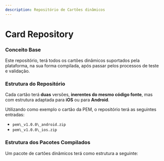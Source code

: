 ```yaml
---
description: Repositório de Cartões dinâmicos
---
```


# Card Repository

### Conceito Base

Este repositório, terá todos os cartões dinâmicos suportados pela plataforma, na sua forma compilada, após passar pelos processos de teste e validação.

### Estrutura do Repositório

Cada cartão terá **duas** versões, **inerentes do mesmo código fonte**, mas com estrutura adaptada para **iOS** ou para **Android**.

Utilizando como exemplo o cartão da PEM, o repositório terá as seguintes entradas:

* `pem\_v1.0.0\_android.zip`
* `pem\_v1.0.0\_ios.zip`

### 

### Estrutura dos Pacotes Compilados

Um pacote de cartões dinâmicos terá como estrutura a seguinte:

